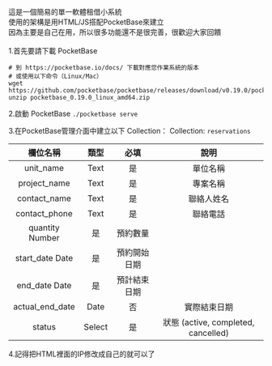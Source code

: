 這是一個簡易的單一軟體租借小系統<br>
使用的架構是用HTML/JS搭配PocketBase來建立<br>
因為主要是自己在用，所以很多功能還不是很完善，很歡迎大家回饋<br>
<br>
1.首先要請下載 PocketBase
```
# 到 https://pocketbase.io/docs/ 下載對應您作業系統的版本
# 或使用以下命令（Linux/Mac）
wget https://github.com/pocketbase/pocketbase/releases/download/v0.19.0/pocketbase_0.19.0_linux_amd64.zip
unzip pocketbase_0.19.0_linux_amd64.zip
```
2.啟動 PocketBase
`./pocketbase serve`

3.在PocketBase管理介面中建立以下 Collection：
Collection: `reservations`

|  欄位名稱  | 類型  | 必填  | 說明  |
| :--: | :-----------: | :---: | :-----: |
|  unit_name  | Text  | 是  | 單位名稱  |
|  project_name  | Text  | 是  | 專案名稱  |
|  contact_name  | Text  | 是  | 聯絡人姓名  |
|   contact_phone  | Text  | 是  | 聯絡電話  |
|  quantity	Number | 是 | 預約數量  |
|  start_date	Date | 是 | 預約開始日期  |
|  end_date	Date | 是 | 預計結束日期  |
|  actual_end_date | Date | 否 | 實際結束日期  |
|  status | Select | 是 | 狀態 (active, completed, cancelled)  |

4.記得把HTML裡面的IP修改成自己的就可以了
